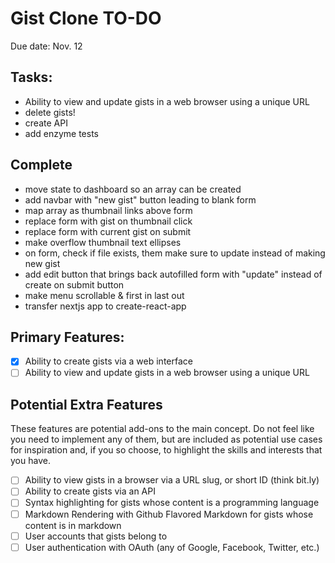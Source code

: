 # Gist Clone TO-DO

Due date: Nov. 12

## Tasks:

- Ability to view and update gists in a web browser using a unique URL
- delete gists!
- create API
- add enzyme tests

## Complete

- move state to dashboard so an array can be created
- add navbar with "new gist" button leading to blank form
- map array as thumbnail links above form
- replace form with gist on thumbnail click
- replace form with current gist on submit
- make overflow thumbnail text ellipses
- on form, check if file exists, them make sure to update instead of making new gist
- add edit button that brings back autofilled form with "update" instead of create on submit button
- make menu scrollable & first in last out
- transfer nextjs app to create-react-app


## Primary Features:
- [X] Ability to create gists via a web interface
- [ ] Ability to view and update gists in a web browser using a unique URL

## Potential Extra Features
These features are potential add-ons to the main concept. Do not feel like you need to implement any of them, but are included as potential use cases for inspiration and, if you so choose, to highlight the skills and interests that you have.

- [ ] Ability to view gists in a browser via a URL slug, or short ID (think bit.ly)
- [ ] Ability to create gists via an API
- [ ] Syntax highlighting for gists whose content is a programming language
- [ ] Markdown Rendering with Github Flavored Markdown for gists whose content is in markdown
- [ ] User accounts that gists belong to
- [ ] User authentication with OAuth (any of Google, Facebook, Twitter, etc.)
